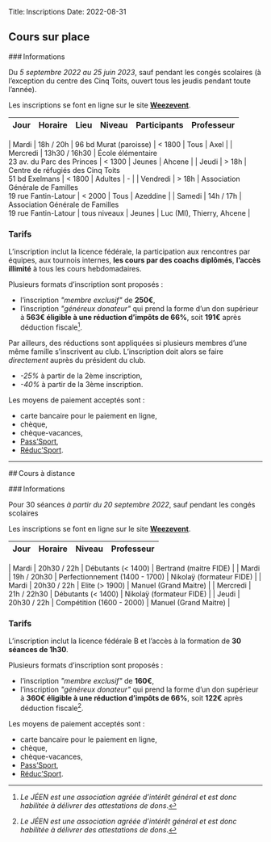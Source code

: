 Title: Inscriptions
Date: 2022-08-31

## Cours sur place

### Informations

Du *5 septembre 2022 au 25 juin 2023*, sauf pendant les congés scolaires
(à l’exception du centre des Cinq Toits, ouvert tous les jeudis pendant toute l’année).

Les inscriptions se font en ligne sur le site [**Weezevent**](https://my.weezevent.com/inscription-apports-techniques-sur-place-2022-2023-paris-16e).


| Jour     | Horaire       | Lieu                                                        | Niveau       | Participants | Professeur | 
| -------- |:-------------:|:-----------------------------------------------------------:|:------------:|:------------:|:----------:| 
</td><tr style="border-bottom:1px solid black"><td colspan="100%"></tr><td>
| Mardi    | 18h / 20h     | 96 bd Murat (paroisse)                                      | < 1800       | Tous         | Axel       | 
</td><tr style="border-bottom:1px solid black"><td colspan="100%"></tr><td>
| Mercredi | 13h30 / 16h30 | École élémentaire <br />23 av. du Parc des Princes          | < 1300       | Jeunes       | Ahcene     | 
</td><tr style="border-bottom:1px solid black"><td colspan="100%"></tr><td>
| Jeudi    | > 18h         | Centre de réfugiés des Cinq Toits <br />51 bd Exelmans      | < 1800       | Adultes      | -          | 
</td><tr style="border-bottom:1px solid black"><td colspan="100%"></tr><td>
| Vendredi | > 18h         | Association Générale de Familles <br />19 rue Fantin-Latour | < 2000       | Tous         | Azeddine   | 
</td><tr style="border-bottom:1px solid black"><td colspan="100%"></tr><td>
| Samedi   | 14h / 17h     | Association Générale de Familles <br />19 rue Fantin-Latour | tous niveaux | Jeunes       | Luc (MI), Thierry, Ahcene | 


### Tarifs

L’inscription inclut la licence fédérale, la participation aux rencontres par équipes, aux tournois internes, **les cours par des coachs diplômés**, **l’accès illimité** à tous les cours hebdomadaires.

Plusieurs formats d’inscription sont proposés :

- l’inscription *"membre exclusif"* de **250€**,
- l’inscription *"généreux donateur"* qui prend la forme d’un don supérieur à **563€ éligible à une réduction d’impôts de 66%**, soit **191€** après déduction fiscale[^1].

Par ailleurs, des réductions sont appliquées si plusieurs membres d’une même famille s’inscrivent au club. L’inscription doit alors se faire *directement* auprès du président du club.

- *-25%* à partir de la 2ème inscription,
- *-40%* à partir de la 3ème inscription.

Les moyens de paiement acceptés sont :

- carte bancaire pour le paiement en ligne,
- chèque,
- chèque-vacances,
- [Pass’Sport](https://www.education.gouv.fr/le-pass-sport-323333),
- [Réduc’Sport](https://paris.franceolympique.com/R%C3%A9duc_Sport/).

---

## Cours à distance

### Informations

Pour 30 séances *à partir du 20 septembre 2022*, sauf pendant les congés scolaires

Les inscriptions se font en ligne sur le site [**Weezevent**](https://my.weezevent.com/inscription-apports-techniques-a-distance-2022-2023).


| Jour     | Horaire         | Niveau                              | Professeur | 
| -------- |:---------------:|:-----------------------------------:|:----------:| 
</td><tr style="border-bottom:1px solid black"><td colspan="100%"></tr><td>
| Mardi    | 20h30 / 22h     | Débutants (< 1400)                  | Bertrand (maitre FIDE)   | 
</td><tr style="border-bottom:1px solid black"><td colspan="100%"></tr><td>
| Mardi    | 19h / 20h30     | Perfectionnement (1400 - 1700)      | Nikolaÿ (formateur FIDE) | 
</td><tr style="border-bottom:1px solid black"><td colspan="100%"></tr><td>
| Mardi    | 20h30 / 22h     | Elite (> 1900)                      | Manuel (Grand Maitre)    | 
</td><tr style="border-bottom:1px solid black"><td colspan="100%"></tr><td>
| Mercredi | 21h / 22h30     | Débutants (< 1400)                  | Nikolaÿ (formateur FIDE) | 
</td><tr style="border-bottom:1px solid black"><td colspan="100%"></tr><td>
| Jeudi    | 20h30 / 22h     | Compétition (1600 - 2000)           | Manuel (Grand Maitre)    | 


### Tarifs

L’inscription inclut la licence fédérale B et l’accès à la formation de **30 séances de 1h30**.

Plusieurs formats d’inscription sont proposés :

- l’inscription *"membre exclusif"* de **160€**,
- l’inscription *"généreux donateur"* qui prend la forme d’un don supérieur à **360€ éligible à une réduction d’impôts de 66%**, soit **122€** après déduction fiscale[^1].

Les moyens de paiement acceptés sont :

- carte bancaire pour le paiement en ligne,
- chèque,
- chèque-vacances,
- [Pass’Sport](https://www.education.gouv.fr/le-pass-sport-323333),
- [Réduc’Sport](https://paris.franceolympique.com/R%C3%A9duc_Sport/).


[^1]: *Le JÉEN est une association agréée d’intérêt général et est donc habilitée à délivrer des attestations de dons*.